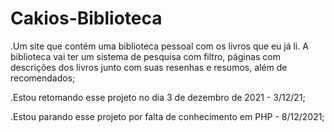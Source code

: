 # Cakios-Biblioteca
.Um site que contém uma biblioteca pessoal com os livros que eu já li. A biblioteca vai ter um sistema de pesquisa com filtro, páginas com descrições dos livros junto com suas resenhas e resumos, além de recomendados;

.Estou retomando esse projeto no dia 3 de dezembro de 2021 - 3/12/21;

.Estou parando esse projeto por falta de conhecimento em PHP - 8/12/2021;
